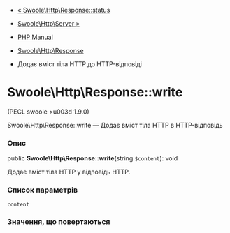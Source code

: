 - [« Swoole\Http\Response::status](swoole-http-response.status.md)
- [Swoole\Http\Server »](class.swoole-http-server.md)

- [PHP Manual](index.md)
- [Swoole\Http\Response](class.swoole-http-response.md)
- Додає вміст тіла HTTP до HTTP-відповіді

# Swoole\Http\Response::write

(PECL swoole \>u003d 1.9.0)

Swoole\Http\Response::write — Додає вміст тіла HTTP в
HTTP-відповідь

### Опис

public **Swoole\Http\Response::write**(string `$content`): void

Додає вміст тіла HTTP у відповідь HTTP.

### Список параметрів

`content`

### Значення, що повертаються
